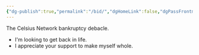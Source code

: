 ```yaml
---
{"dg-publish":true,"permalink":"/bid/","dgHomeLink":false,"dgPassFrontmatter":false}
---
```



The Celsius Network bankruptcy debacle. 
 - I'm looking to get back in life.
 - I appreciate your support to make myself whole.



